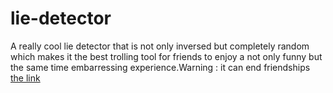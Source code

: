 # lie-detector
A really cool lie detector that is  not only inversed but  completely random which makes it the best trolling tool for friends  to enjoy a not only funny but the same time embarressing experience.Warning : it can end friendships
[the link](http://127.0.0.1:5500/)
